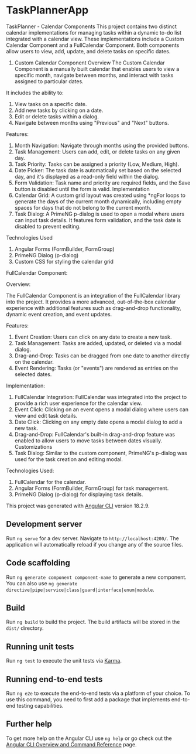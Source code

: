 # TaskPlannerApp

TaskPlanner - Calendar Components
This project contains two distinct calendar implementations for managing tasks within a dynamic to-do list integrated with a calendar view. These implementations include a Custom Calendar Component and a FullCalendar Component. Both components allow users to view, add, update, and delete tasks on specific dates.

1. Custom Calendar Component
Overview
The Custom Calendar Component is a manually built calendar that enables users to view a specific month, navigate between months, and interact with tasks assigned to particular dates. 

It includes the ability to:

1. View tasks on a specific date.
2. Add new tasks by clicking on a date.
3. Edit or delete tasks within a dialog.
4. Navigate between months using "Previous" and "Next" buttons.

Features:

1. Month Navigation: Navigate through months using the provided buttons.
2. Task Management: Users can add, edit, or delete tasks on any given day.
3. Task Priority: Tasks can be assigned a priority (Low, Medium, High).
4. Date Picker: The task date is automatically set based on the selected day, and it's displayed as a read-only field within the dialog.
5. Form Validation: Task name and priority are required fields, and the Save button is disabled until the form is valid.
Implementation
6. Calendar Grid: A custom grid layout was created using *ngFor loops to generate the days of the current month dynamically, including empty spaces for days that do not belong to the current month.
7. Task Dialog: A PrimeNG p-dialog is used to open a modal where users can input task details. It features form validation, and the task date is disabled to prevent editing.

Technologies Used

1. Angular Forms (FormBuilder, FormGroup)
2. PrimeNG Dialog (p-dialog)
3. Custom CSS for styling the calendar grid


FullCalendar Component:

Overview:

The FullCalendar Component is an integration of the FullCalendar library into the project. It provides a more advanced, out-of-the-box calendar experience with additional features such as drag-and-drop functionality, dynamic event creation, and event updates.

Features:
1. Event Creation: Users can click on any date to create a new task.
2. Task Management: Tasks are added, updated, or deleted via a modal dialog.
3. Drag-and-Drop: Tasks can be dragged from one date to another directly on the calendar.
4. Event Rendering: Tasks (or "events") are rendered as entries on the selected dates.

Implementation:

1. FullCalendar Integration: FullCalendar was integrated into the project to provide a rich user experience for the calendar view.
2. Event Click: Clicking on an event opens a modal dialog where users can view and edit task details.
3. Date Click: Clicking on any empty date opens a modal dialog to add a new task.
4. Drag-and-Drop: FullCalendar's built-in drag-and-drop feature was enabled to allow users to move tasks between dates visually.
Customizations
5. Task Dialog: Similar to the custom component, PrimeNG's p-dialog was used for the task creation and editing modal.

Technologies Used:

1. FullCalendar for the calendar.
2. Angular Forms (FormBuilder, FormGroup) for task management.
3. PrimeNG Dialog (p-dialog) for displaying task details.

This project was generated with [Angular CLI](https://github.com/angular/angular-cli) version 18.2.9.

## Development server

Run `ng serve` for a dev server. Navigate to `http://localhost:4200/`. The application will automatically reload if you change any of the source files.

## Code scaffolding

Run `ng generate component component-name` to generate a new component. You can also use `ng generate directive|pipe|service|class|guard|interface|enum|module`.

## Build

Run `ng build` to build the project. The build artifacts will be stored in the `dist/` directory.

## Running unit tests

Run `ng test` to execute the unit tests via [Karma](https://karma-runner.github.io).

## Running end-to-end tests

Run `ng e2e` to execute the end-to-end tests via a platform of your choice. To use this command, you need to first add a package that implements end-to-end testing capabilities.

## Further help

To get more help on the Angular CLI use `ng help` or go check out the [Angular CLI Overview and Command Reference](https://angular.dev/tools/cli) page.
